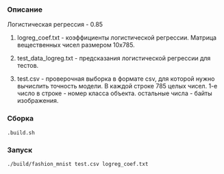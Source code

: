 ### Описание
Логистическая регрессия - 0.85

1) logreg_coef.txt - коэффициенты логистической регрессии. Матрица вещественных
чисел размером 10x785.

2) test_data_logreg.txt - предсказания логистической регрессии для тестов.

3) test.csv - проверочная выборка в формате csv, для которой нужно вычислить точность модели. В каждой строке 785 целых чисел. 1-е число в строке - номер класса объекта. остальные числа - байты изображения.


### Сборка
```
.build.sh
```

### Запуск
```
./build/fashion_mnist test.csv logreg_coef.txt
```